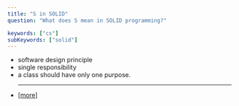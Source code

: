 ```yaml
---
title: "S in SOLID"
question: "What does S mean in SOLID programming?"

keywords: ["cs"]
subKeywords: ["solid"]
---
```


<ul class='list-disc marker:text-white'>
<li>software design principle</li>
<li>single responsibility</li>
<li>a class should have only one purpose.</li>
<hr>
<li><a class="text-blue-500" target="_blank" href="https://www.youtube.com/watch?v=kF7rQmSRlq0">[more]</a></li>
</ul>
